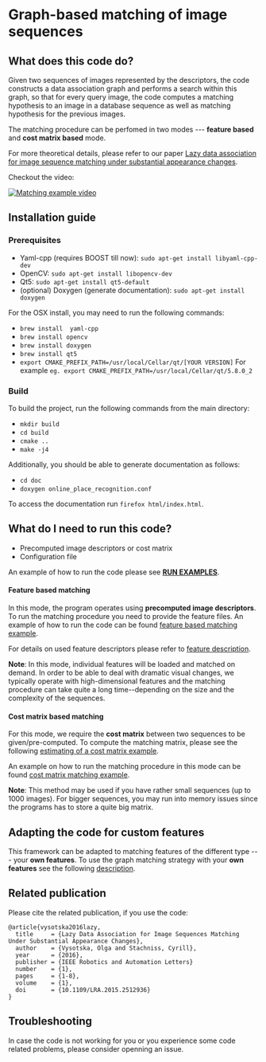 # Graph-based matching of image sequences

## What does this code do?
Given two sequences of images represented by the descriptors, the code constructs a data association graph and performs a search within this graph, so that for every query image, the code computes a matching hypothesis to an image in a database sequence as well as matching hypothesis for the previous images.

The matching procedure can be perfomed in two modes --- **feature based** and **cost matrix based** mode.

For more theoretical details, please refer to our paper [Lazy data association for image sequence matching under substantial appearance changes](http://www.ipb.uni-bonn.de/pdfs/vysotska16ral-icra.pdf).

Checkout the video:

[![Matching example video](http://img.youtube.com/vi/l-hNk7Z4lSk/0.jpg)](https://www.youtube.com/watch?v=l-hNk7Z4lSk&feature=youtu.be "Matching example video")

## Installation guide

### Prerequisites

* Yaml-cpp (requires BOOST till now): `sudo apt-get install libyaml-cpp-dev`
* OpenCV: `sudo apt-get install libopencv-dev`
* Qt5: `sudo apt-get install qt5-default`
* (optional) Doxygen (generate documentation): `sudo apt-get install doxygen`

For the OSX install, you may need to run the following commands:

 * `brew install  yaml-cpp`
 * `brew install opencv`
 * `brew install doxygen`
 * `brew install qt5`
 * `export CMAKE_PREFIX_PATH=/usr/local/Cellar/qt/[YOUR VERSION]`
    For example `eg. export CMAKE_PREFIX_PATH=/usr/local/Cellar/qt/5.8.0_2`

### Build
To build the project, run the following commands from the main directory:

* `mkdir build`
* `cd build`
* `cmake ..`
* `make -j4`


Additionally, you should be able to generate documentation as follows:
* `cd doc`
* `doxygen online_place_recognition.conf`

To access the documentation run `firefox html/index.html`.

## What do I need to run this code?

* Precomputed image descriptors or cost matrix
* Configuration file

An example of how to run the code please see [**RUN EXAMPLES**](examples/readme.md).


#### Feature based matching
In this mode, the program operates using **precomputed image descriptors**.
To run the matching procedure you need to provide the feature files. An example of how to run the code can be found [feature based matching example](apps/feature_based_matching/readme.md). 

For details on used feature descriptors please refer to [feature description](apps/feature_based_matching/readme.md#feature-format).

**Note**: In this mode, individual features will be loaded and matched on demand. In order to be able to deal with dramatic visual changes, we typically operate with high-dimensional features and the matching procedure can take quite a long time--depending on the size and the complexity of the sequences.

#### Cost matrix based matching

For this mode, we require the **cost matrix** between two sequences to be given/pre-computed. To compute the matching matrix, please see the following [estimating of a cost matrix example](apps/create_cost_matrix/readme.md).

An example on how to run the matching procedure in this mode can be found [cost matrix matching example](apps/cost_matrix_based_matching/readme.md).

**Note**: This method may be used if you have rather small sequences (up to 1000 images). For bigger sequences, you may run into memory issues since the programs has to store a quite big matrix.

## Adapting the code for custom features

This framework can be adapted to matching features of the different type --- your **own features**. To use the graph matching strategy with your **own features** see the following [description](src/features/readme.md).

## Related publication

Please cite the related publication, if you use the code:

```
@article{vysotska2016lazy, 
  title     = {Lazy Data Association for Image Sequences Matching Under Substantial Appearance Changes},
  author    = {Vysotska, Olga and Stachniss, Cyrill},
  year      = {2016},
  publisher = {IEEE Robotics and Automation Letters}
  number    = {1},
  pages     = {1-8},
  volume    = {1},
  doi       = {10.1109/LRA.2015.2512936}
}
```

## Troubleshooting

In case the code is not working for you or you experience some code related problems, please consider openning an issue.
